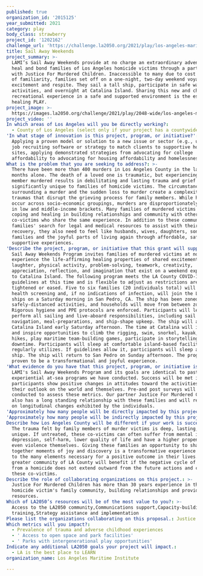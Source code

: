 ```yaml
---
published: true
organization_id: '2015125'
year_submitted: 2021
category: play
body_class: strawberry
project_id: '1202162'
challenge_url: 'https://challenge.la2050.org/2021/play/los-angeles-maritime-institute/'
title: Sail Away Weekends
project_summary: >-
  LAMI’s Sail Away Weekends provide at no charge an extraordinary adventure to
  heal and bond families of Los Angeles homicide victims through a partnership
  with Justice For Murdered Children. Inaccessible to many due to cost and lack
  of familiarity, families set off on a one-night, two-day weekend voyage of
  excitement and respite. They sail a tall ship, participate in safe water
  activities, and overnight at Catalina Island. Sharing this new and challenging
  recreational experience in a safe and supported environment is the essence of
  healing PLAY.
project_image: >-
  https://images.la2050.org/challenge/2021/play/2048-wide/los-angeles-maritime-institute.jpg
project_video: ''
In which areas of Los Angeles will you be directly working?:
  - County of Los Angeles (select only if your project has a countywide benefit)
'In what stage of innovation is this project, program, or initiative?': >-
  Applying a proven model or solution to a new issue or sector (e.g., using a
  job recruiting software or strategy to match clients to supportive housing
  sites, applying demonstrated strategies from advocating for college
  affordability to advocating for housing affordability and homelessness, etc.)
What is the problem that you are seeking to address?: >-
  There have been more than 400 murders in Los Angeles County in the last twelve
  months alone. The death of a loved one is traumatic, but experiencing a family
  member murdered results in debilitating and lasting trauma and grief
  significantly unique to families of homicide victims. The circumstances
  surrounding a murder and the sudden loss to murder create a complexity of
  traumas that disrupt the grieving process for family members. While homicides
  occur across socio-economic groupings, murders are disproportionately higher
  in low and middle-income brackets. Many families of murdered victims find
  coping and healing in building relationships and community with other
  co-victims who share the same experience. In addition to these communities of
  families' search for legal and medical resources to assist with their
  recovery, they also need to feel like husbands, wives, daughters, sons, and
  families and the joyful parts of living again through affordable, safe,
  supportive experiences.
'Describe the project, program, or initiative that this grant will support to address the problem identified.': >-
  Sail Away Weekends Program invites families of murdered victims at no cost to
  experience the life-affirming healing properties of shared excitement,
  laughter, physical activity, problem-solving, teamwork, creativity,
  appreciation, reflection, and imagination that exist on a weekend expedition
  to Catalina Island. The following program meets the LA County COVID-19
  guidelines at this time and is flexible to adjust as restrictions are
  tightened or eased. Five to six families (20 individuals total) will undergo a
  health screening and, if no indications of infection, will join the LAMI tall
  ships on a Saturday morning in San Pedro, CA. The ship has been zoned for
  safely-distanced activities, and households will move from between zones.
  Rigorous hygiene and PPE protocols are enforced. Participants will learn and
  perform all sailing and live-aboard responsibilities, including sail handling,
  navigation, meal-preparations, and ship-shape upkeep. The ship will arrive at
  Catalina Island early Saturday afternoon. The time at Catalina will include
  and inspire opportunities to climb the rigging, swim, snorkel, kayak, island
  hikes, play maritime team-building games, participate in storytelling, and
  downtime. Participants will sleep at comfortable island-based facilities LAMI
  regularly utilizes. If guidelines allow it, participants will sleep aboard the
  ship. The ship will return to San Pedro on Sunday afternoon. The program is
  proven to be a transformational and joyful experience.
'What evidence do you have that this project, program, or initiative is or will be successful, and how will you define and measure success?': >-
  LAMI's Sail Away Weekends Program and its goals are identical to past
  experiential at-sea programs we have conducted. Success will be met if
  participants show positive changes in attitudes toward the activities and
  their outlook on the world and themselves. Pre-and post surveys will be
  conducted to assess these metrics. Our partner Justice For Murdered Children
  also has a long standing relationship with these families and will report back
  on longitudinal changes exhibited by the individuals.
'Approximately how many people will be directly impacted by this project, program, or initiative?': '160'
'Approximately how many people will be indirectly impacted by this project, program, or initiative?': '960'
Describe how Los Angeles County will be different if your work is successful.: >-
  The trauma felt by family members of murder victims is deep, lasting, and
  unique. If untreated, these co-victims can often suffer from mental illness,
  depression, self-harm, lower quality of life and have a higher propensity to
  even violence themselves. Giving these families an opportunity to share
  together moments of joy and discovery is a transformative experience that adds
  to the many elements necessary for a positive outcome in their lives.The
  greater community of LA County will benefit if the negative cycle of impact
  from a homicide does not extend outward from the future actions and choices of
  these co-victims.
Describe the role of collaborating organizations on this project.: >-
  Justice For Murdered Children has more than 30 years experience in the
  homicide victim's family community, building relationships and providing
  resources.
Which of LA2050’s resources will be of the most value to you?: >-
  Access to the LA2050 community,Communications support,Capacity-building and
  training,Strategy assistance and implementation
Please list the organizations collaborating on this proposal.: Justice for Murdered Children
Which metrics will you impact?:
  - Prevalence of trauma and adverse childhood experiences
  - ' Access to open space and park facilities'
  - ' Parks with intergenerational play opportunities'
Indicate any additional LA2050 goals your project will impact.:
  - LA is the best place to LEARN
organization_name: Los Angeles Maritime Institute

---
```


